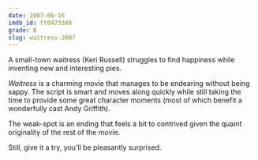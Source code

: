 ```yaml
---
date: 2007-06-16
imdb_id: tt0473308
grade: B
slug: waitress-2007
---
```


A small-town waitress (Keri Russell) struggles to find happiness while inventing new and interesting pies.

_Waitress_ is a charming movie that manages to be endearing without being sappy. The script is smart and moves along quickly while still taking the time to provide some great character moments (most of which benefit a wonderfully cast Andy Griffith).

The weak-spot is an ending that feels a bit to contrived given the quaint originality of the rest of the movie.

Still, give it a try, you'll be pleasantly surprised.
